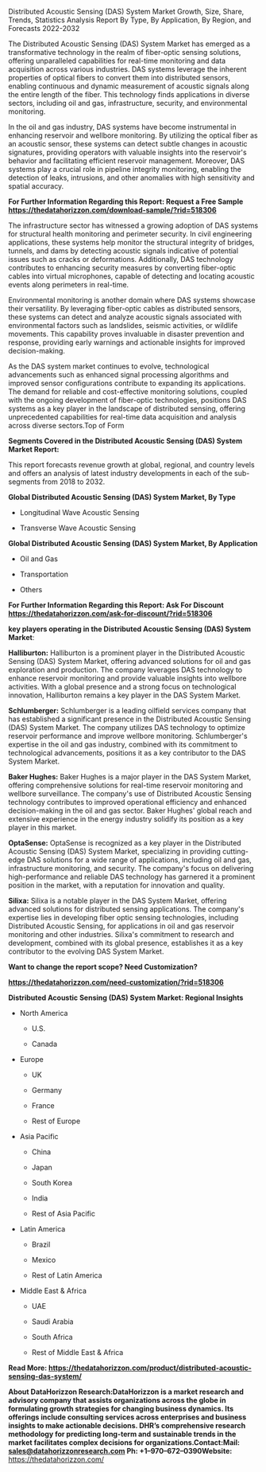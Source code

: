 Distributed Acoustic Sensing (DAS) System Market Growth, Size, Share,
Trends, Statistics Analysis Report By Type, By Application, By Region,
and Forecasts 2022-2032

The Distributed Acoustic Sensing (DAS) System Market has emerged as a
transformative technology in the realm of fiber-optic sensing solutions,
offering unparalleled capabilities for real-time monitoring and data
acquisition across various industries. DAS systems leverage the inherent
properties of optical fibers to convert them into distributed sensors,
enabling continuous and dynamic measurement of acoustic signals along
the entire length of the fiber. This technology finds applications in
diverse sectors, including oil and gas, infrastructure, security, and
environmental monitoring.

In the oil and gas industry, DAS systems have become instrumental in
enhancing reservoir and wellbore monitoring. By utilizing the optical
fiber as an acoustic sensor, these systems can detect subtle changes in
acoustic signatures, providing operators with valuable insights into the
reservoir's behavior and facilitating efficient reservoir management.
Moreover, DAS systems play a crucial role in pipeline integrity
monitoring, enabling the detection of leaks, intrusions, and other
anomalies with high sensitivity and spatial accuracy.

**For Further Information Regarding this Report: Request a Free Sample
<https://thedatahorizzon.com/download-sample/?rid=518306>**

The infrastructure sector has witnessed a growing adoption of DAS
systems for structural health monitoring and perimeter security. In
civil engineering applications, these systems help monitor the
structural integrity of bridges, tunnels, and dams by detecting acoustic
signals indicative of potential issues such as cracks or deformations.
Additionally, DAS technology contributes to enhancing security measures
by converting fiber-optic cables into virtual microphones, capable of
detecting and locating acoustic events along perimeters in real-time.

Environmental monitoring is another domain where DAS systems showcase
their versatility. By leveraging fiber-optic cables as distributed
sensors, these systems can detect and analyze acoustic signals
associated with environmental factors such as landslides, seismic
activities, or wildlife movements. This capability proves invaluable in
disaster prevention and response, providing early warnings and
actionable insights for improved decision-making.

As the DAS system market continues to evolve, technological advancements
such as enhanced signal processing algorithms and improved sensor
configurations contribute to expanding its applications. The demand for
reliable and cost-effective monitoring solutions, coupled with the
ongoing development of fiber-optic technologies, positions DAS systems
as a key player in the landscape of distributed sensing, offering
unprecedented capabilities for real-time data acquisition and analysis
across diverse sectors.Top of Form

**Segments Covered in the Distributed Acoustic Sensing (DAS) System
Market Report:**

This report forecasts revenue growth at global, regional, and country
levels and offers an analysis of latest industry developments in each of
the sub-segments from 2018 to 2032.

**Global Distributed Acoustic Sensing (DAS) System Market, By Type**

-   Longitudinal Wave Acoustic Sensing

-   Transverse Wave Acoustic Sensing

**Global Distributed Acoustic Sensing (DAS) System Market, By
Application**

-   Oil and Gas

-   Transportation

-   Others

**For Further Information Regarding this Report: Ask For Discount
<https://thedatahorizzon.com/ask-for-discount/?rid=518306>**

**key players operating in the Distributed Acoustic Sensing (DAS) System
Market**:

**Halliburton:** Halliburton is a prominent player in the Distributed
Acoustic Sensing (DAS) System Market, offering advanced solutions for
oil and gas exploration and production. The company leverages DAS
technology to enhance reservoir monitoring and provide valuable insights
into wellbore activities. With a global presence and a strong focus on
technological innovation, Halliburton remains a key player in the DAS
System Market.

**Schlumberger:** Schlumberger is a leading oilfield services company
that has established a significant presence in the Distributed Acoustic
Sensing (DAS) System Market. The company utilizes DAS technology to
optimize reservoir performance and improve wellbore monitoring.
Schlumberger's expertise in the oil and gas industry, combined with its
commitment to technological advancements, positions it as a key
contributor to the DAS System Market.

**Baker Hughes:** Baker Hughes is a major player in the DAS System
Market, offering comprehensive solutions for real-time reservoir
monitoring and wellbore surveillance. The company's use of Distributed
Acoustic Sensing technology contributes to improved operational
efficiency and enhanced decision-making in the oil and gas sector. Baker
Hughes' global reach and extensive experience in the energy industry
solidify its position as a key player in this market.

**OptaSense:** OptaSense is recognized as a key player in the
Distributed Acoustic Sensing (DAS) System Market, specializing in
providing cutting-edge DAS solutions for a wide range of applications,
including oil and gas, infrastructure monitoring, and security. The
company's focus on delivering high-performance and reliable DAS
technology has garnered it a prominent position in the market, with a
reputation for innovation and quality.

**Silixa:** Silixa is a notable player in the DAS System Market,
offering advanced solutions for distributed sensing applications. The
company's expertise lies in developing fiber optic sensing technologies,
including Distributed Acoustic Sensing, for applications in oil and gas
reservoir monitoring and other industries. Silixa's commitment to
research and development, combined with its global presence, establishes
it as a key contributor to the evolving DAS System Market.

**Want to change the report scope? Need Customization?**

**<https://thedatahorizzon.com/need-customization/?rid=518306>**

**Distributed Acoustic Sensing (DAS) System Market: Regional Insights**

-   North America

    -   U.S.

    -   Canada

-   Europe

    -   UK

    -   Germany

    -   France

    -   Rest of Europe

-   Asia Pacific

    -   China

    -   Japan

    -   South Korea

    -   India

    -   Rest of Asia Pacific

-   Latin America

    -   Brazil

    -   Mexico

    -   Rest of Latin America

-   Middle East & Africa

    -   UAE

    -   Saudi Arabia

    -   South Africa

    -   Rest of Middle East & Africa

**Read More:
<https://thedatahorizzon.com/product/distributed-acoustic-sensing-das-system/>**

**About DataHorizzon Research:**DataHorizzon is a market research and
advisory company that assists organizations across the globe in
formulating growth strategies for changing business dynamics. Its
offerings include consulting services across enterprises and business
insights to make actionable decisions. DHR’s comprehensive research
methodology for predicting long-term and sustainable trends in the
market facilitates complex decisions for organizations.**Contact:Mail:**
<sales@datahorizzonresearch.com> **Ph:** +1–970–672–0390**Website:**
<https://thedatahorizzon.com/>
